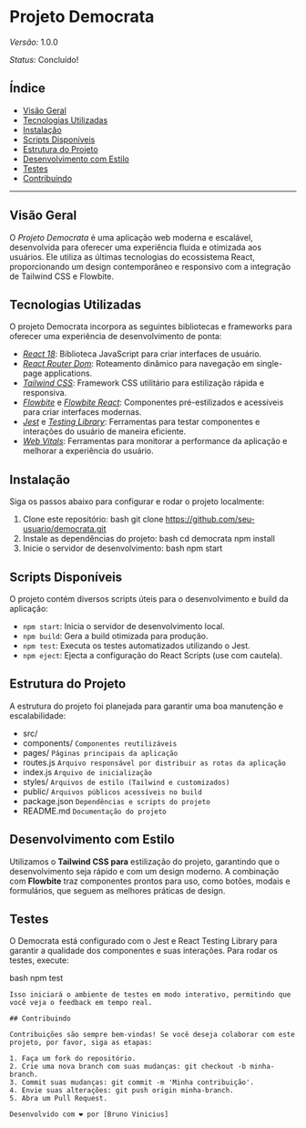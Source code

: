 # Projeto Democrata

*Versão:* 1.0.0

*Status:* Concluído!

## Índice

- [Visão Geral](#visão-geral)
- [Tecnologias Utilizadas](#tecnologias-utilizadas)
- [Instalação](#instalação)
- [Scripts Disponíveis](#scripts-disponíveis)
- [Estrutura do Projeto](#estrutura-do-projeto)
- [Desenvolvimento com Estilo](#desenvolvimento-com-estilo)
- [Testes](#testes)
- [Contribuindo](#contribuindo)

---

## Visão Geral

O *Projeto Democrata* é uma aplicação web moderna e escalável, desenvolvida para oferecer uma experiência fluida e otimizada aos usuários. Ele utiliza as últimas tecnologias do ecossistema React, proporcionando um design contemporâneo e responsivo com a integração de Tailwind CSS e Flowbite.

## Tecnologias Utilizadas

O projeto Democrata incorpora as seguintes bibliotecas e frameworks para oferecer uma experiência de desenvolvimento de ponta:

- *[React 18](https://reactjs.org/)*: Biblioteca JavaScript para criar interfaces de usuário.
- *[React Router Dom](https://reactrouter.com/)*: Roteamento dinâmico para navegação em single-page applications.
- *[Tailwind CSS](https://tailwindcss.com/)*: Framework CSS utilitário para estilização rápida e responsiva.
- *[Flowbite](https://flowbite.com/)* e *[Flowbite React](https://github.com/themesberg/flowbite-react)*: Componentes pré-estilizados e acessíveis para criar interfaces modernas.
- *[Jest](https://jestjs.io/)* e *[Testing Library](https://testing-library.com/)*: Ferramentas para testar componentes e interações do usuário de maneira eficiente.
- *[Web Vitals](https://web.dev/vitals/)*: Ferramentas para monitorar a performance da aplicação e melhorar a experiência do usuário.

## Instalação

Siga os passos abaixo para configurar e rodar o projeto localmente:

1. Clone este repositório:
   bash
   git clone https://github.com/seu-usuario/democrata.git
2. Instale as dependências do projeto:
   bash
   cd democrata
   npm install
3. Inicie o servidor de desenvolvimento:
   bash
   npm start

## Scripts Disponíveis

O projeto contém diversos scripts úteis para o desenvolvimento e build da aplicação:

- `npm start`: Inicia o servidor de desenvolvimento local.
- `npm build`: Gera a build otimizada para produção.
- `npm test`: Executa os testes automatizados utilizando o Jest.
- `npm eject`: Ejecta a configuração do React Scripts (use com cautela).

## Estrutura do Projeto

A estrutura do projeto foi planejada para garantir uma boa manutenção e escalabilidade:

- src/
- components/        `Componentes reutilizáveis`
- pages/             `Páginas principais da aplicação`
- routes.js        `Arquivo responsável por distribuir as rotas da aplicação`
- index.js         `Arquivo de inicialização`
- styles/          `Arquivos de estilo (Tailwind e customizados)`
- public/              `Arquivos públicos acessíveis no build`
- package.json         `Dependências e scripts do projeto`
- README.md            `Documentação do projeto`
   

## Desenvolvimento com Estilo

Utilizamos o **Tailwind CSS para** estilização do projeto, garantindo que o desenvolvimento seja rápido e com um design moderno. A combinação com **Flowbite** traz componentes prontos para uso, como botões, modais e formulários, que seguem as melhores práticas de design.

## Testes
O Democrata está configurado com o Jest e React Testing Library para garantir a qualidade dos componentes e suas interações. Para rodar os testes, execute:

bash
npm test
```
Isso iniciará o ambiente de testes em modo interativo, permitindo que você veja o feedback em tempo real.

## Contribuindo

Contribuições são sempre bem-vindas! Se você deseja colaborar com este projeto, por favor, siga as etapas:

1. Faça um fork do repositório.
2. Crie uma nova branch com suas mudanças: git checkout -b minha-branch.
3. Commit suas mudanças: git commit -m 'Minha contribuição'.
4. Envie suas alterações: git push origin minha-branch.
5. Abra um Pull Request.

Desenvolvido com ❤ por [Bruno Vinicius]